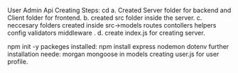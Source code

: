 User Admin Api Creating Steps:
cd
a. Created Server folder for backend and Client folder for frontend.
b. created src folder inside the server.
c. neccesary folders created inside src->models routes contollers helpers config validators middleware .
d. create index.js for creating server.

npm init -y
packeges installed:
npm install express nodemon dotenv
further installation neede:
morgan mongoose
in models creating user.js for user profile.